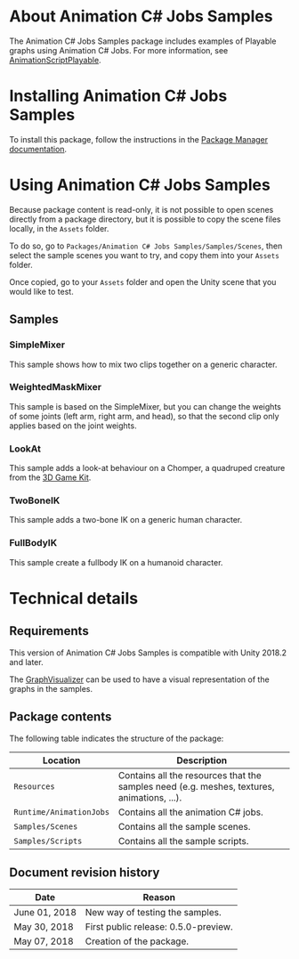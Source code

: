 About Animation C# Jobs Samples
===============================

The Animation C# Jobs Samples package includes examples of Playable graphs
using Animation C# Jobs. For more information, see
[AnimationScriptPlayable](https://docs.unity3d.com/ScriptReference/Experimental.Animations.AnimationScriptPlayable.html).

Installing Animation C# Jobs Samples
====================================

To install this package, follow the instructions in the
[Package Manager documentation](https://docs.unity3d.com/Packages/com.unity.package-manager-ui@latest/index.html). 

Using Animation C# Jobs Samples
===============================

Because package content is read-only, it is not possible to open scenes
directly from a package directory, but it is possible to copy the scene files
locally, in the `Assets` folder.

To do so, go to `Packages/Animation C# Jobs Samples/Samples/Scenes`, then
select the sample scenes you want to try, and copy them into your `Assets`
folder.

Once copied, go to your `Assets` folder and open the Unity scene that you would
like to test.

Samples
-------

### SimpleMixer

This sample shows how to mix two clips together on a generic character.

### WeightedMaskMixer

This sample is based on the SimpleMixer, but you can change the weights of some
joints (left arm, right arm, and head), so that the second clip only applies
based on the joint weights.

### LookAt

This sample adds a look-at behaviour on a Chomper, a quadruped creature from the
[3D Game Kit](https://assetstore.unity.com/packages/essentials/tutorial-projects/3d-game-kit-115747).

### TwoBoneIK

This sample adds a two-bone IK on a generic human character.

### FullBodyIK

This sample create a fullbody IK on a humanoid character.

Technical details
=================

Requirements
------------

This version of Animation C# Jobs Samples is compatible with Unity 2018.2 and
later.

The [GraphVisualizer](https://github.com/Unity-Technologies/graph-visualizer)
can be used to have a visual representation of the graphs in the samples.

Package contents
----------------

The following table indicates the structure of the package:

| Location                  | Description                                                                                   |
|---------------------------|-----------------------------------------------------------------------------------------------|
| `Resources`               | Contains all the resources that the samples need (e.g. meshes, textures, animations, ...).    |
| `Runtime/AnimationJobs`   | Contains all the animation C# jobs.                                                           |
| `Samples/Scenes`          | Contains all the sample scenes.                                                               |
| `Samples/Scripts`         | Contains all the sample scripts.                                                              |

Document revision history
-------------------------
 
| Date          | Reason                                |
|---------------|---------------------------------------|
| June 01, 2018 | New way of testing the samples.       |
| May 30, 2018  | First public release: 0.5.0-preview.  |
| May 07, 2018  | Creation of the package.              |
